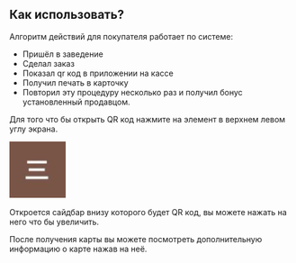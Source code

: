 ## Как использовать? 

Алгоритм действий для покупателя работает по системе:
* Пришёл в заведение 
* Сделал заказ
* Показал qr код в приложении на кассе 
* Получил печать в карточку 
* Повторил эту процедуру несколько раз и получил бонус установленный продавцом. 

Для того что бы открыть QR код нажмите на элемент в верхнем левом углу экрана. 

![example](src/GUI/private/resources/help/Help1.jpg)

Откроется сайдбар внизу которого будет QR код, вы можете нажать на него что бы увеличить. 

После получения карты вы можете посмотреть дополнительную информацию о карте нажав на неё.